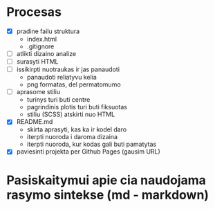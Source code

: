 # Procesas

- [x] pradine failu struktura
   - index.html
   - .gitignore
- [ ] atlikti dizaino analize
- [ ] surasyti HTML
- [ ] issikirpti nuotraukas ir jas panaudoti
    - panaudoti reliatyvu kelia
    - png formatas, del permatomumo
- [ ] aprasome stiliu
    - turinys turi buti centre
    - pagrindinis plotis turi buti fiksuotas
    - stiliu (SCSS) atskirti nuo HTML
- [x] README.md
    - skirta aprasyti, kas ka ir kodel daro
    - iterpti nuoroda i daroma dizaina
    - iterpti nuoroda, kur kodas gali buti pamatytas
- [x] paviesinti projekta per Github Pages (gausim URL)

# Pasiskaitymui apie cia naudojama rasymo sintekse (md - markdown)



